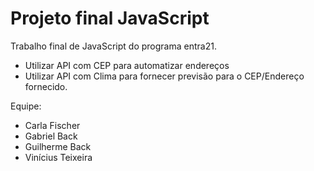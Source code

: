 # Projeto final JavaScript

Trabalho final de JavaScript do programa entra21.

- Utilizar API com CEP para automatizar endereços
- Utilizar API com Clima para fornecer previsão para o CEP/Endereço fornecido.

Equipe: 
- Carla Fischer
- Gabriel Back
- Guilherme Back
- Vinícius Teixeira